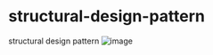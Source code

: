 # structural-design-pattern
structural design pattern
![image](https://user-images.githubusercontent.com/93199708/206923779-761aa13e-aca4-4647-b745-d6fe2a1939b3.png)
